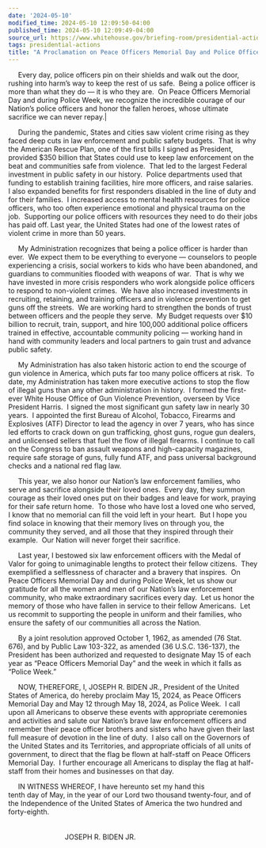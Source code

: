 ```yaml
---
date: '2024-05-10'
modified_time: 2024-05-10 12:09:50-04:00
published_time: 2024-05-10 12:09:49-04:00
source_url: https://www.whitehouse.gov/briefing-room/presidential-actions/2024/05/10/a-proclamation-on-peace-officers-memorial-day-and-police-officer-week-2024/
tags: presidential-actions
title: "A Proclamation on Peace Officers Memorial Day and Police Officer Week,\_2024"
---
```

 
     Every day, police officers pin on their shields and walk out the
door, rushing into harm’s way to keep the rest of us safe.  Being a
police officer is more than what they do — it is who they are.  On Peace
Officers Memorial Day and during Police Week, we recognize the
incredible courage of our Nation’s police officers and honor the fallen
heroes, whose ultimate sacrifice we can never repay.|

     During the pandemic, States and cities saw violent crime rising as
they faced deep cuts in law enforcement and public safety budgets.  That
is why the American Rescue Plan, one of the first bills I signed as
President, provided $350 billion that States could use to keep law
enforcement on the beat and communities safe from violence.  That led to
the largest Federal investment in public safety in our history.  Police
departments used that funding to establish training facilities, hire
more officers, and raise salaries.  I also expanded benefits for first
responders disabled in the line of duty and for their families.  I
increased access to mental health resources for police officers, who too
often experience emotional and physical trauma on the job.  Supporting
our police officers with resources they need to do their jobs has paid
off. Last year, the United States had one of the lowest rates of violent
crime in more than 50 years. 

     My Administration recognizes that being a police officer is harder
than ever.  We expect them to be everything to everyone — counselors to
people experiencing a crisis, social workers to kids who have been
abandoned, and guardians to communities flooded with weapons of war. 
That is why we have invested in more crisis responders who work
alongside police officers to respond to non-violent crimes.  We have
also increased investments in recruiting, retaining, and training
officers and in violence prevention to get guns off the streets.  We are
working hard to strengthen the bonds of trust between officers and the
people they serve.  My Budget requests over $10 billion to recruit,
train, support, and hire 100,000 additional police officers trained in
effective, accountable community policing — working hand in hand with
community leaders and local partners to gain trust and advance public
safety.

     My Administration has also taken historic action to end the scourge
of gun violence in America, which puts far too many police officers at
risk.  To date, my Administration has taken more executive actions to
stop the flow of illegal guns than any other administration in history. 
I formed the first-ever White House Office of Gun Violence Prevention,
overseen by Vice President Harris.  I signed the most significant gun
safety law in nearly 30 years.  I appointed the first Bureau of Alcohol,
Tobacco, Firearms and Explosives (ATF) Director to lead the agency in
over 7 years, who has since led efforts to crack down on gun
trafficking, ghost guns, rogue gun dealers, and unlicensed sellers that
fuel the flow of illegal firearms. I continue to call on the Congress to
ban assault weapons and high-capacity magazines, require safe storage of
guns, fully fund ATF, and pass universal background checks and a
national red flag law.   

     This year, we also honor our Nation’s law enforcement families, who
serve and sacrifice alongside their loved ones.  Every day, they summon
courage as their loved ones put on their badges and leave for work,
praying for their safe return home.  To those who have lost a loved one
who served, I know that no memorial can fill the void left in your
heart.  But I hope you find solace in knowing that their memory lives on
through you, the community they served, and all those that they inspired
through their example.  Our Nation will never forget their sacrifice. 

     Last year, I bestowed six law enforcement officers with the Medal
of Valor for going to unimaginable lengths to protect their fellow
citizens.  They exemplified a selflessness of character and a bravery
that inspires.  On Peace Officers Memorial Day and during Police Week,
let us show our gratitude for all the women and men of our Nation’s law
enforcement community, who make extraordinary sacrifices every day.  Let
us honor the memory of those who have fallen in service to their fellow
Americans.  Let us recommit to supporting the people in uniform and
their families, who ensure the safety of our communities all across the
Nation.

     By a joint resolution approved October 1, 1962, as amended (76
Stat. 676), and by Public Law 103-322, as amended (36 U.S.C. 136-137),
the President has been authorized and requested to designate May 15 of
each year as “Peace Officers Memorial Day” and the week in which it
falls as “Police Week.”

     NOW, THEREFORE, I, JOSEPH R. BIDEN JR., President of the United
States of America, do hereby proclaim May 15, 2024, as Peace Officers
Memorial Day and May 12 through May 18, 2024, as Police Week.  I call
upon all Americans to observe these events with appropriate ceremonies
and activities and salute our Nation’s brave law enforcement officers
and remember their peace officer brothers and sisters who have given
their last full measure of devotion in the line of duty.  I also call on
the Governors of the United States and its Territories, and appropriate
officials of all units of government, to direct that the flag be flown
at half-staff on Peace Officers Memorial Day.  I further encourage all
Americans to display the flag at half-staff from their homes and
businesses on that day.

     IN WITNESS WHEREOF, I have hereunto set my hand this  
tenth day of May, in the year of our Lord two thousand twenty-four, and
of the Independence of the United States of America the two hundred and
forty-eighth.  
   
   
                             JOSEPH R. BIDEN JR.

